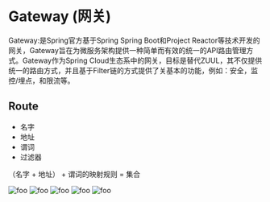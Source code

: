# Gateway (网关)

Gateway:是Spring官方基于Spring Spring Boot和Project Reactor等技术开发的网关，Gateway旨在为微服务架构提供一种简单而有效的统一的API路由管理方式。Gateway作为Spring Cloud生态系中的网关，目标是替代ZUUL，其不仅提供统一的路由方式，并且基于Filter链的方式提供了关基本的功能，例如：安全，监控/埋点，和限流等。

## Route

- 名字
- 地址
- 谓词
- 过滤器

（名字 + 地址） + 谓词的映射规则  = 集合

  <img :src="$withBase('/Gateway/1.png')" alt="foo">
  <img :src="$withBase('/Gateway/0.png')" alt="foo">
  <img :src="$withBase('/Gateway/2.png')" alt="foo">
  <img :src="$withBase('/Gateway/3.png')" alt="foo">
  <img :src="$withBase('/Gateway/4.png')" alt="foo">
